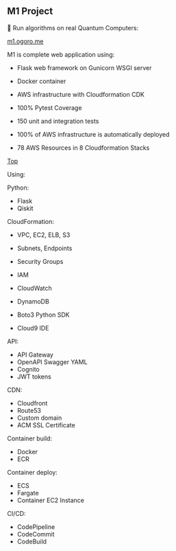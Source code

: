 ## M1 Project

🌈 Run algorithms on real Quantum Computers:

[m1.ogoro.me](https://m1.ogoro.me/)

M1 is complete web application using:

<a id="my-anchor"></a>



- Flask web framework on Gunicorn WSGI server
- Docker container
- AWS infrastructure with Cloudformation CDK
- 100% Pytest Coverage

- 150 unit and integration tests
- 100% of AWS infrastructure is automatically deployed
- 78 AWS Resources in 8 Cloudformation Stacks

[Top](#m1-project)

Using:

Python:
- Flask
- Qiskit

CloudFormation:
- VPC, EC2, ELB, S3
- Subnets, Endpoints
- Security Groups
- IAM
- CloudWatch
- DynamoDB

- Boto3 Python SDK
- Cloud9 IDE

API:
- API Gateway
- OpenAPI Swagger YAML
- Cognito
- JWT tokens

CDN:
- Cloudfront
- Route53
- Custom domain
- ACM SSL Certificate

Container build:
- Docker
- ECR

Container deploy:
- ECS
- Fargate
- Container EC2 Instance

CI/CD:
- CodePipeline
- CodeCommit
- CodeBuild
